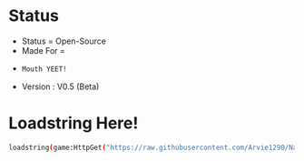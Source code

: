# Status
- Status = Open-Source
- Made For =
- ```bash
  Mouth YEET!
  ```
- Version : V0.5 (Beta)


# Loadstring Here!
```bash
loadstring(game:HttpGet("https://raw.githubusercontent.com/Arvie1290/Natural_Disaster/refs/heads/Steal-A-Brainrot-Modded-Only/SAB_Modded.lua"))()
```
